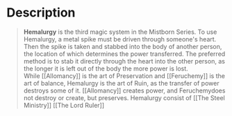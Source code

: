 # Description
>**Hemalurgy** is the third magic system in the Mistborn Series. To use Hemalurgy, a metal spike must be driven through someone's heart. Then the spike is taken and stabbed into the body of another person, the location of which determines the power transferred. The preferred method is to stab it directly through the heart into the other person, as the longer it is left out of the body the more power is lost. While [[Allomancy]] is the art of Preservation and [[Feruchemy]] is the art of balance, Hemalurgy is the art of Ruin, as the transfer of power destroys some of it. [[Allomancy]] creates power, and Feruchemydoes not destroy or create, but preserves. 
>Hemalurgy consist of [[The Steel Ministry]] [[The Lord Ruler]]